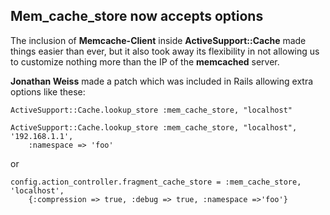 ## Mem\_cache\_store now accepts options

The inclusion of **Memcache-Client** inside **ActiveSupport::Cache** made things easier than ever, but it also took away its flexibility in not allowing us to customize nothing more than the IP of the **memcached** server.

**Jonathan Weiss** made a patch which was included in Rails allowing extra options like these:

	ActiveSupport::Cache.lookup_store :mem_cache_store, "localhost"

	ActiveSupport::Cache.lookup_store :mem_cache_store, "localhost", '192.168.1.1', 
		:namespace => 'foo'

or

	config.action_controller.fragment_cache_store = :mem_cache_store, 'localhost', 
		{:compression => true, :debug => true, :namespace =>'foo'}
